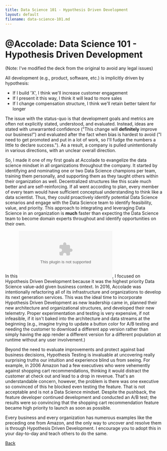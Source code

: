```yaml
---
title: Data Science 101 - Hypothesis Driven Development
layout: default
filename: data-science-101.md
--- 
```


# @Accolade: Data Science 101 - Hypothesis Driven Development

(Note: I've modified the deck from the original to avoid any legal issues)

All development (e.g., product, software, etc.) is implicitly driven by hypothesis:

* If I build 'X', I think we'll increase customer engagement
* If I present it this way, I think it will lead to more sales
* If I change compensation structure, I think we'll retain better talent for longer

The issue with the status-quo is that development goals and metrics are often not explicitly stated, understood, and evaluated. Instead, ideas are stated with unwarranted confidence ("This change will **definitely** improve our business!") and evaluated after the fact when bias is hardest to avoid ("I need to get promoted and put in a lot of work, so I'll fudge the numbers a little to declare success."). As a result, a company is pulled unintentionally in various directions, with an unclear overall direction.

So, I made it one of my first goals at Accolade to evangelize the data science mindset in all organizations throughout the company. It started by identifying and nominating one or two Data Science champions per team, training them personally, and supporting them as they taught others within their organization as well. Decentralized structures like this scale much better and are self-reinforcing. If all went according to plan, every member of every team would have sufficient conceptual understanding to think like a data scientist. Thus, they could proactively identify potential Data Science scenarios and engage with the Data Science team to identify feasibility, value, and priority. This approach to integrating and leveraging Data Science in an organization is **much** faster than expecting the Data Science team to become domain experts throughout and identify opportunities on their own.

In this ![presentation](https://github.com/RicardoFrankBarrera/Data-Science-Portfolio/blob/main/Presentations/Data%20Science%20101%20Series%20-%20Hypothesis%20Testing.pptx?raw=true), I focused on Hypothesis Driven Development because it was the highest priority Data Science value-add given business context. In 2016, Accolade was intentionally refactoring all of its infrastructure and organizations to develop its next generation services. This was the ideal time to incorporate Hypothesis Driven Development as new leadership came in, planned their new architecture and organizational structures, and developed their new telemetry. Proper experimentation and testing is very expensive, if not infeasible, if it isn't baked into the architecture and data streams at the beginning (e.g., imagine trying to update a button color for A/B testing and needing the customer to download a different app version rather than simply having the app render a different version for a different population at runtime without any user involvement.)

Beyond the need to evaluate improvements and protect against bad business decisions, Hypothesis Testing is invaluable at uncovering really surprising truths our intuition and experience blind us from seeing. For example, in 2006 Amazon had a few executives who were vehemently against shopping cart recommendations, thinking it would distract the customer at check out and lead to a drop in revenue. That's an understandable concern, however, the problem is there was one executive so convinced of this he blocked even testing the feature. That is not acceptable and is not a Data Science mindset. Despite the pushback, the feature developer continued development and conducted an A/B test; the results were so convincing that the shopping cart recommendation feature became high priority to launch as soon as possible.

Every business and every organization has numerous examples like the preceding one from Amazon, and the only way to uncover and resolve them is through Hypothesis Driven Development. I encourage you to adopt this in your day-to-day and teach others to do the same.

[Back](./)
